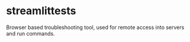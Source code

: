 # streamlittests
 Browser based troubleshooting tool, used for remote access into servers and run commands. 
